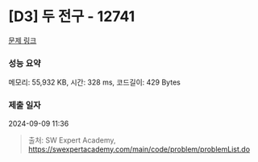 # [D3] 두 전구 - 12741 

[문제 링크](https://swexpertacademy.com/main/code/problem/problemDetail.do?contestProbId=AXuUo_Tqs9kDFARa) 

### 성능 요약

메모리: 55,932 KB, 시간: 328 ms, 코드길이: 429 Bytes

### 제출 일자

2024-09-09 11:36



> 출처: SW Expert Academy, https://swexpertacademy.com/main/code/problem/problemList.do